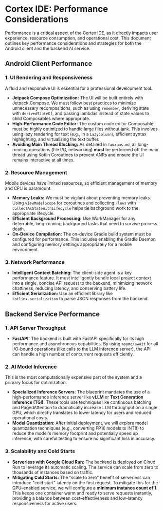 # Cortex IDE: Performance Considerations

Performance is a critical aspect of the Cortex IDE, as it directly impacts user experience, resource consumption, and operational cost. This document outlines key performance considerations and strategies for both the Android client and the backend AI service.

## Android Client Performance

### 1. UI Rendering and Responsiveness
A fluid and responsive UI is essential for a professional development tool.
-   **Jetpack Compose Optimization:** The UI will be built entirely with Jetpack Compose. We must follow best practices to minimize unnecessary recompositions, such as using `remember`, deriving state with `derivedStateOf`, and passing lambdas instead of state values to child Composables where appropriate.
-   **High-Performance Code Editor:** The custom code editor Composable must be highly optimized to handle large files without jank. This involves using lazy rendering for text (e.g., in a `LazyColumn`), efficient syntax highlighting, and virtualizing the text buffer.
-   **Avoiding Main Thread Blocking:** As detailed in `fauxpas.md`, all long-running operations (file I/O, networking) **must** be performed off the main thread using Kotlin Coroutines to prevent ANRs and ensure the UI remains interactive at all times.

### 2. Resource Management
Mobile devices have limited resources, so efficient management of memory and CPU is paramount.
-   **Memory Leaks:** We must be vigilant about preventing memory leaks. Using `viewModelScope` for coroutines and collecting `Flows` with `collectAsStateWithLifecycle` helps tie background work to the appropriate lifecycle.
-   **Efficient Background Processing:** Use WorkManager for any deferrable, long-running background tasks that need to survive process death.
-   **On-Device Compilation:** The on-device Gradle build system must be configured for performance. This includes enabling the Gradle Daemon and configuring memory settings appropriately for a mobile environment.

### 3. Network Performance
-   **Intelligent Context Batching:** The client-side agent is a key performance feature. It must intelligently bundle local project context into a single, concise API request to the backend, minimizing network chattiness, reducing latency, and conserving battery life.
-   **Efficient Serialization:** Use an efficient library like `kotlinx.serialization` to parse JSON responses from the backend.

## Backend Service Performance

### 1. API Server Throughput
-   **FastAPI:** The backend is built with FastAPI specifically for its high performance and asynchronous capabilities. By using `async/await` for all I/O-bound operations (like calls to the LLM inference server), the API can handle a high number of concurrent requests efficiently.

### 2. AI Model Inference
This is the most computationally expensive part of the system and a primary focus for optimization.
-   **Specialized Inference Servers:** The blueprint mandates the use of a high-performance inference server like **vLLM** or **Text Generation Inference (TGI)**. These tools use techniques like continuous batching and PagedAttention to dramatically increase LLM throughput on a single GPU, which directly translates to lower latency for users and reduced operational costs.
-   **Model Quantization:** After initial deployment, we will explore model quantization techniques (e.g., converting FP16 models to INT8) to reduce the model's memory footprint and potentially speed up inference, with careful testing to ensure no significant loss in accuracy.

### 3. Scalability and Cold Starts
-   **Serverless with Google Cloud Run:** The backend is deployed on Cloud Run to leverage its automatic scaling. The service can scale from zero to thousands of instances based on traffic.
-   **Mitigating Cold Starts:** The "scale to zero" benefit of serverless can introduce "cold start" latency on the first request. To mitigate this for the GPU-enabled service, we will configure a **minimum instance count of 1**. This keeps one container warm and ready to serve requests instantly, providing a balance between cost-effectiveness and low-latency responsiveness for active users.

